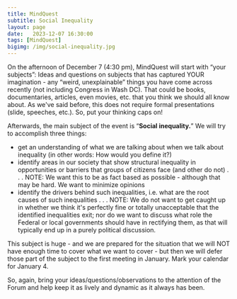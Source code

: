 ```yaml
---
title: MindQuest
subtitle: Social Inequality
layout: page
date:   2023-12-07 16:30:00
tags: [MindQuest]
bigimg: /img/social-inequality.jpg
---
```


On the afternoon of December 7 (4:30 pm), MindQuest will start with “your subjects”:  Ideas and questions on subjects that has captured YOUR imagination - any “weird, unexplainable” things you have come across recently (not including Congress in Wash DC). That could be books, documentaries, articles, even movies, etc. that you think we should all know about. As we've said before, this does not require formal presentations (slide, speeches, etc.).
So, put your thinking caps on!

Afterwards, the main subject of the event is “**Social inequality.**”
We will try to accomplish three things:

- get an understanding of what we are talking about when we talk about inequality (in other words: How would you define it?)
- identify areas in our society that show structural inequality in opportunities or barriers that groups of citizens face (and other do not) . . . NOTE: We want this to be as fact based as possible - although that may be hard. We want to minimize opinions 
- identify the drivers behind such inequalities, i.e. what are the root causes of such inequalities . . . NOTE: We do not want to get caught up in whether we think it's perfectly fine or totally unacceptable that the identified inequalities exit; nor do we want to discuss what role the Federal or local governments should have in rectifying them, as that will typically end up in a purely political discussion. 

This subject is huge - and we are prepared for the situation that we will NOT have enough time to cover what we want to cover - but then we will defer those part of the subject to the first meeting in January. Mark your calendar for January 4.

So, again, bring your ideas/questions/observations to the attention of the Forum and help keep it as lively and dynamic as it always has been.
